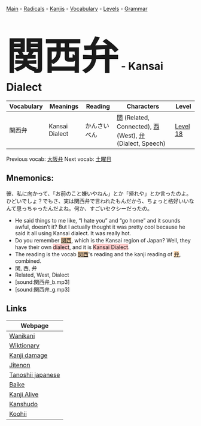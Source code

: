 <style> bigfont {font-size: 100px}</style>
[Main](../README.md) -
[Radicals](../radicals.md) -
[Kanjis](../kanjis.md) -
[Vocabulary](../vocabulary.md) -
[Levels](../levels.md) -
[Grammar](../grammar.md)
# <bigfont> 関西弁</bigfont> - Kansai Dialect 

| Vocabulary | Meanings | Reading | Characters | Level |
| --- | --- | --- | --- | --- |
| 関西弁 | Kansai Dialect | かんさいべん |  [関](../kanjis/関.md) (Related, Connected), [西](../kanjis/西.md) (West), [弁](../kanjis/弁.md) (Dialect, Speech) | [Level 18](../levels/wk_level18.md) |

Previous vocab: [大阪弁](大阪弁.md) Next vocab: [土曜日](土曜日.md) 

## Mnemonics:
彼、私に向かって、「お前のこと嫌いやねん」とか「帰れや」とか言ったのよ。ひどいでしょ？でもさ、実は関西弁で言われたもんだから、ちょっと格好いいなんて思っちゃったんだよね。何か、すごいセクシーだったの。
* He said things to me like, “I hate you” and “go home” and it sounds awful, doesn’t it? But I actually thought it was pretty cool because he said it all using Kansai dialect. It was really hot.
* Do you remember <span style="background-color:#fed8b1"> [関西](https://jisho.org/search/関西)</span>, which is the Kansai region of Japan? Well, they have their own <span style="background-color:#ffcccb"> dialect</span>, and it is <span style="background-color:#ffcccb"> Kansai Dialect</span>.
* The reading is the vocab <span style="background-color:#fed8b1"> [関西](https://jisho.org/search/関西)</span>'s reading and the kanji reading of <span style="background-color:#fed8b1"> [弁](https://jisho.org/search/弁)</span>, combined.
* 関, 西, 弁
* Related, West, Dialect
* [sound:関西弁_b.mp3]
* [sound:関西弁_g.mp3]


## Links 

| Webpage |
| --- |
| [Wanikani          ](https://www.wanikani.com/kanji/関西弁) |
| [Wiktionary        ](https://en.wiktionary.org/wiki/関西弁) |
| [Kanji damage      ](http://www.kanjidamage.com/kanji/search?utf8=✓&q=関西弁) |
| [Jitenon           ](https://jitenon.com/kanji/関西弁) |
| [Tanoshii japanese ](https://www.tanoshiijapanese.com/dictionary/kanji.cfm?k=関西弁) |
| [Baike             ](https://baike.baidu.com/item/関西弁) |
| [Kanji Alive       ](https://app.kanjialive.com/関西弁) |
| [Kanshudo          ](https://www.kanshudo.com/searchmn?q=関西弁) |
| [Koohii            ](https://kanji.koohii.com/study/kanji/関西弁) |
